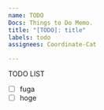 ```yaml
---
name: TODO
Docs: Things to Do Memo.
title: "[TODO]: title"
labels: todo
assignees: Coordinate-Cat

---
```


TODO LIST
- [ ] fuga
- [ ] hoge
